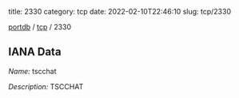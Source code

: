 title: 2330
category: tcp
date: 2022-02-10T22:46:10
slug: tcp/2330

[portdb](/) / [tcp](/category/tcp.html) / 2330


## IANA Data

_Name:_ tscchat

_Description:_ TSCCHAT

